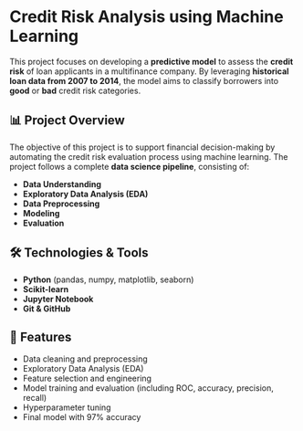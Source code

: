 # Credit Risk Analysis using Machine Learning

This project focuses on developing a **predictive model** to assess the **credit risk** of loan applicants in a multifinance company. By leveraging **historical loan data from 2007 to 2014**, the model aims to classify borrowers into **good** or **bad** credit risk categories.

## 📊 Project Overview

The objective of this project is to support financial decision-making by automating the credit risk evaluation process using machine learning. The project follows a complete **data science pipeline**, consisting of:

- **Data Understanding**
- **Exploratory Data Analysis (EDA)**
- **Data Preprocessing**
- **Modeling**
- **Evaluation**

## 🛠️ Technologies & Tools

- **Python** (pandas, numpy, matplotlib, seaborn)
- **Scikit-learn**
- **Jupyter Notebook**
- **Git & GitHub**

## 🚀 Features

- Data cleaning and preprocessing
- Exploratory Data Analysis (EDA)
- Feature selection and engineering
- Model training and evaluation (including ROC, accuracy, precision, recall)
- Hyperparameter tuning
- Final model with 97% accuracy


